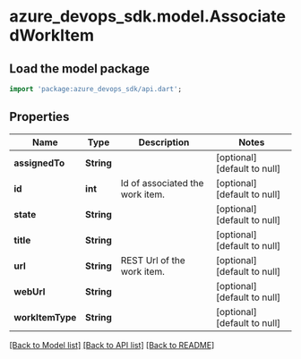 # azure_devops_sdk.model.AssociatedWorkItem

## Load the model package
```dart
import 'package:azure_devops_sdk/api.dart';
```

## Properties
Name | Type | Description | Notes
------------ | ------------- | ------------- | -------------
**assignedTo** | **String** |  | [optional] [default to null]
**id** | **int** | Id of associated the work item. | [optional] [default to null]
**state** | **String** |  | [optional] [default to null]
**title** | **String** |  | [optional] [default to null]
**url** | **String** | REST Url of the work item. | [optional] [default to null]
**webUrl** | **String** |  | [optional] [default to null]
**workItemType** | **String** |  | [optional] [default to null]

[[Back to Model list]](../README.md#documentation-for-models) [[Back to API list]](../README.md#documentation-for-api-endpoints) [[Back to README]](../README.md)


